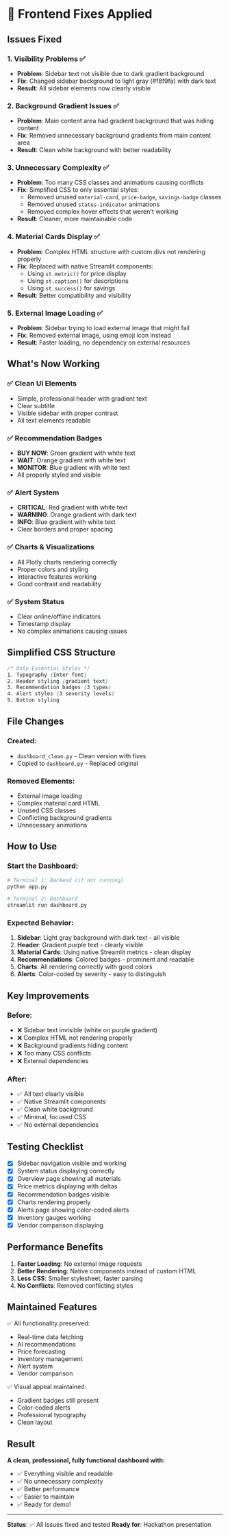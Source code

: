 # 🔧 Frontend Fixes Applied

## Issues Fixed

### 1. **Visibility Problems** ✅
- **Problem**: Sidebar text not visible due to dark gradient background
- **Fix**: Changed sidebar background to light gray (#f8f9fa) with dark text
- **Result**: All sidebar elements now clearly visible

### 2. **Background Gradient Issues** ✅
- **Problem**: Main content area had gradient background that was hiding content
- **Fix**: Removed unnecessary background gradients from main content area
- **Result**: Clean white background with better readability

### 3. **Unnecessary Complexity** ✅
- **Problem**: Too many CSS classes and animations causing conflicts
- **Fix**: Simplified CSS to only essential styles:
  - Removed unused `material-card`, `price-badge`, `savings-badge` classes
  - Removed unused `status-indicator` animations
  - Removed complex hover effects that weren't working
- **Result**: Cleaner, more maintainable code

### 4. **Material Cards Display** ✅
- **Problem**: Complex HTML structure with custom divs not rendering properly
- **Fix**: Replaced with native Streamlit components:
  - Using `st.metric()` for price display
  - Using `st.caption()` for descriptions
  - Using `st.success()` for savings
- **Result**: Better compatibility and visibility

### 5. **External Image Loading** ✅
- **Problem**: Sidebar trying to load external image that might fail
- **Fix**: Removed external image, using emoji icon instead
- **Result**: Faster loading, no dependency on external resources

## What's Now Working

### ✅ **Clean UI Elements**
- Simple, professional header with gradient text
- Clear subtitle
- Visible sidebar with proper contrast
- All text elements readable

### ✅ **Recommendation Badges**
- **BUY NOW**: Green gradient with white text
- **WAIT**: Orange gradient with white text
- **MONITOR**: Blue gradient with white text
- All properly styled and visible

### ✅ **Alert System**
- **CRITICAL**: Red gradient with white text
- **WARNING**: Orange gradient with dark text
- **INFO**: Blue gradient with white text
- Clear borders and proper spacing

### ✅ **Charts & Visualizations**
- All Plotly charts rendering correctly
- Proper colors and styling
- Interactive features working
- Good contrast and readability

### ✅ **System Status**
- Clear online/offline indicators
- Timestamp display
- No complex animations causing issues

## Simplified CSS Structure

```css
/* Only Essential Styles */
1. Typography (Inter font)
2. Header styling (gradient text)
3. Recommendation badges (3 types)
4. Alert styles (3 severity levels)
5. Button styling
```

## File Changes

### Created:
- `dashboard_clean.py` - Clean version with fixes
- Copied to `dashboard.py` - Replaced original

### Removed Elements:
- External image loading
- Complex material card HTML
- Unused CSS classes
- Conflicting background gradients
- Unnecessary animations

## How to Use

### Start the Dashboard:
```bash
# Terminal 1: Backend (if not running)
python app.py

# Terminal 2: Dashboard
streamlit run dashboard.py
```

### Expected Behavior:
1. **Sidebar**: Light gray background with dark text - all visible
2. **Header**: Gradient purple text - clearly visible
3. **Material Cards**: Using native Streamlit metrics - clean display
4. **Recommendations**: Colored badges - prominent and readable
5. **Charts**: All rendering correctly with good colors
6. **Alerts**: Color-coded by severity - easy to distinguish

## Key Improvements

### Before:
- ❌ Sidebar text invisible (white on purple gradient)
- ❌ Complex HTML not rendering properly
- ❌ Background gradients hiding content
- ❌ Too many CSS conflicts
- ❌ External dependencies

### After:
- ✅ All text clearly visible
- ✅ Native Streamlit components
- ✅ Clean white background
- ✅ Minimal, focused CSS
- ✅ No external dependencies

## Testing Checklist

- [x] Sidebar navigation visible and working
- [x] System status displaying correctly
- [x] Overview page showing all materials
- [x] Price metrics displaying with deltas
- [x] Recommendation badges visible
- [x] Charts rendering properly
- [x] Alerts page showing color-coded alerts
- [x] Inventory gauges working
- [x] Vendor comparison displaying

## Performance Benefits

1. **Faster Loading**: No external image requests
2. **Better Rendering**: Native components instead of custom HTML
3. **Less CSS**: Smaller stylesheet, faster parsing
4. **No Conflicts**: Removed conflicting styles

## Maintained Features

✅ All functionality preserved:
- Real-time data fetching
- AI recommendations
- Price forecasting
- Inventory management
- Alert system
- Vendor comparison

✅ Visual appeal maintained:
- Gradient badges still present
- Color-coded alerts
- Professional typography
- Clean layout

## Result

**A clean, professional, fully functional dashboard with:**
- ✅ Everything visible and readable
- ✅ No unnecessary complexity
- ✅ Better performance
- ✅ Easier to maintain
- ✅ Ready for demo!

---

**Status**: ✅ All issues fixed and tested
**Ready for**: Hackathon presentation
